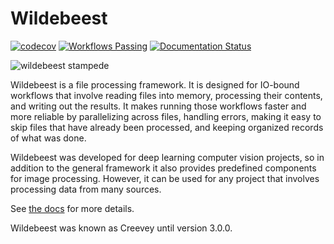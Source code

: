 # Wildebeest

[![codecov](https://codecov.io/gh/ShopRunner/wildebeest/branch/master/graph/badge.svg)](https://codecov.io/gh/ShopRunner/wildebeest)
[![Workflows Passing](https://github.com/ShopRunner/wildebeest/workflows/Python%20package/badge.svg)](https://github.com/ShopRunner/wildebeest/actions/workflows/prod.yaml)
[![Documentation Status](https://readthedocs.org/projects/wildebeest-library/badge/?version=latest)](https://wildebeest-library.readthedocs.io/en/latest/?badge=latest)

![wildebeest stampede](https://github.com/ShopRunner/wildebeest/raw/master/docs/images/wildebeest_stampede.jpg)

Wildebeest is a file processing framework. It is designed for IO-bound workflows that involve reading files into memory, processing their contents, and writing out the results. It makes running those workflows faster and more reliable by parallelizing across files, handling errors, making it easy to skip files that have already been processed, and keeping organized records of what was done.

Wildebeest was developed for deep learning computer vision projects, so in addition to the general framework it also provides predefined components for image processing. However, it can be used for any project that involves processing data from many sources.

See [the docs](https://wildebeest-library.readthedocs.io/en/latest/) for more details.

Wildebeest was known as Creevey until version 3.0.0.
